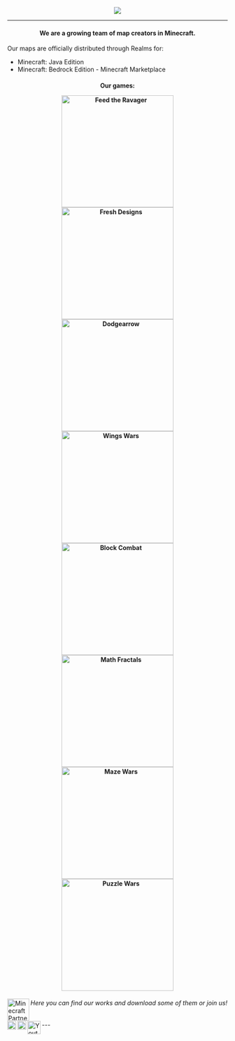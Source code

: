<p align="center">
  <img src="https://azerusteam.com/images/logo.png">
</p>

---
<h4><p align="center">We are a growing team of map creators in Minecraft.</h4>

Our maps are officially distributed through Realms for:
* Minecraft: Java Edition
* Minecraft: Bedrock Edition - Minecraft Marketplace


<h4><p align="center">Our games:</p>
<p align="center">
<a href="https://azerusteam.com/map/feed-the-ravager"><img alt="Feed the Ravager" width="256px" src="https://azerusteam.com/attachments/2d865138-dc1e-4ccc-9e8b-533eda4a316d/c2eba41f-b564-4ce5-a82f-b2f2b658f398/logo-web.png" /></a>
<a href="https://azerusteam.com/map/fresh-designs"><img alt="Fresh Designs" width="256px" src="https://azerusteam.com/attachments/11981feb-86eb-42f5-8327-57a21e94639c/ada9b75d-ef1e-42be-9890-5bbc2469aa8a/logo-web.png" /></a>
<a href="https://azerusteam.com/map/dodgearrow"><img alt="Dodgearrow" width="256px" src="https://cdn.discordapp.com/attachments/532876022698213387/834100390189858817/unknown.png" /></a>
<a href="https://azerusteam.com/map/wings-wars"><img alt="Wings Wars" width="256px" src="https://azerusteam.com/attachments/59527dcc-79e1-4aa6-b2bd-64fea75b6896/c943571b-3696-4f38-a970-b8cf8d09d7cc/logo-web.png" /></a>
<a href="https://azerusteam.com/map/block-combat"><img alt="Block Combat" width="256px" src="https://i.ytimg.com/vi_webp/Yo7YOKJCV9g/maxresdefault.webp" /></a>
<a href="https://azerusteam.com/map/math-fractals"><img alt="Math Fractals" width="256px" src="https://azerusteam.com/attachments/e8f5bb20-6b99-49c5-b416-28bbf95f7716/143101ea-b141-4707-8cc2-71ec34ae97e3/logo-web.png" /></a>
<a href="https://azerusteam.com/map/maze-wars"><img alt="Maze Wars" width="256px" src="https://i.ytimg.com/vi_webp/Ly3HRBWUxQc/maxresdefault.webp?v=5d0fe18e" /></a>
<a href="https://azerusteam.com/map/puzzle-wars"><img alt="Puzzle Wars" width="256px" src="https://i.ytimg.com/vi_webp/SKkrr79V8I8/maxresdefault.webp" /></a>
</p></h4>


<a href="https://www.minecraft.net/">
  <img align="left" alt="Minecraft Partner" width="50px" src="https://azerusteam.com/images/partner.png" />
</a>

<h6>Here you can find our works and download some of them or join us!</h6>
---
<a href="https://azerusteam.com/">
  <img align="left" alt="Site" width="20px" src="https://yt3.ggpht.com/ytc/AMLnZu_nPZjZm45DccQf0d2lqaZCnDI4kgueZkV7VSjO=s88-c-k-c0x00ffffff-no-rj" />
</a>
<a href="https://discord.gg/Wp8rnkQ">
  <img align="left" alt="Discord" width="20px" src="https://www.svgrepo.com/show/353655/discord-icon.svg" />
</a>
<a href="https://www.youtube.com/channel/UC3w8DyozZCBv71WAXfDJhfQ">
  <img align="left" alt="Youtube" width="30px" src="https://upload.wikimedia.org/wikipedia/commons/0/09/YouTube_full-color_icon_%282017%29.svg" />
</a>
